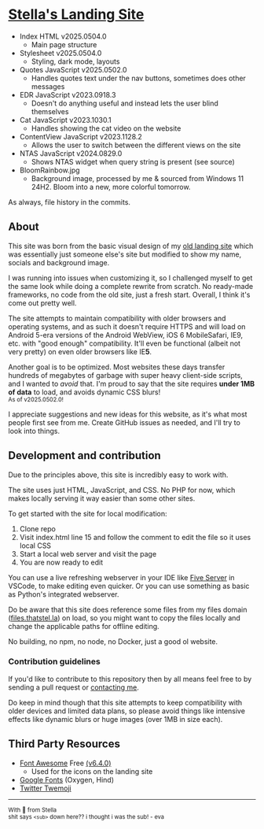 # [Stella's Landing Site](https://thatstel.la)
- Index HTML v2025.0504.0
  - Main page structure
- Stylesheet v2025.0504.0
  - Styling, dark mode, layouts
- Quotes JavaScript v2025.0502.0
  - Handles quotes text under the nav buttons, sometimes does other messages
- EDR JavaScript v2023.0918.3
  - Doesn't do anything useful and instead lets the user blind themselves
- Cat JavaScript v2023.1030.1
  - Handles showing the cat video on the website
- ContentView JavaScript v2023.1128.2
  - Allows the user to switch between the different views on the site
- NTAS JavaScript v2024.0829.0
  - Shows NTAS widget when query string is present (see source)
- BloomRainbow.jpg
  - Background image, processed by me & sourced from Windows 11 24H2. Bloom into a new, more colorful tomorrow.

As always, file history in the commits.

## About
This site was born from the basic visual design of my [old landing site](https://github.com/ThatStella7922/old-landing-tng) which was essentially just someone else's site but modified to show my name, socials and background image.

I was running into issues when customizing it, so I challenged myself to get the same look while doing a complete rewrite from scratch. No ready-made frameworks, no code from the old site, just a fresh start. Overall, I think it's come out pretty well.

The site attempts to maintain compatibility with older browsers and operating systems, and as such it doesn't require HTTPS and will load on Android 5-era versions of the Android WebView, iOS 6 MobileSafari, IE9, etc. with "good enough" compatibility. It'll even be functional (albeit not very pretty) on even older browsers like IE**5**.

Another goal is to be optimized. Most websites these days transfer hundreds of megabytes of garbage with super heavy client-side scripts, and I wanted to *avoid* that. I'm proud to say that the site requires **under 1MB of data** to load, and avoids dynamic CSS blurs!\
<sub>As of v2025.0502.0!</sub>

I appreciate suggestions and new ideas for this website, as it's what most people first see from me. Create GitHub issues as needed, and I'll try to look into things.

## Development and contribution
Due to the principles above, this site is incredibly easy to work with.

The site uses just HTML, JavaScript, and CSS. No PHP for now, which makes locally serving it way easier than some other sites.

To get started with the site for local modification:
1. Clone repo
2. Visit index.html line 15 and follow the comment to edit the file so it uses local CSS
3. Start a local web server and visit the page
4. You are now ready to edit

You can use a live refreshing webserver in your IDE like [Five Server](https://marketplace.visualstudio.com/items?itemName=yandeu.five-server) in VSCode, to make editing even quicker. Or you can use something as basic as Python's integrated webserver.

Do be aware that this site does reference some files from my files domain ([files.thatstel.la](https://files.thatstel.la)) on load, so you might want to copy the files locally and change the applicable paths for offline editing.

No building, no npm, no node, no Docker, just a good ol website.

### Contribution guidelines
If you'd like to contribute to this repository then by all means feel free to by sending a pull request or [contacting me](https://thatstel.la).

Do keep in mind though that this site attempts to keep compatibility with older devices and limited data plans, so please avoid things like intensive effects like dynamic blurs or huge images (over 1MB in size each).

## Third Party Resources
- [Font Awesome](https://fontawesome.com/) Free [(v6.4.0)](https://fontawesome.com/v6/docs/changelog/#v6-4-0)
  - Used for the icons on the landing site
- [Google Fonts](https://fonts.google.com/) (Oxygen, Hind)
- [Twitter Twemoji](https://github.com/twitter/twemoji)

---
<sub>With 💜 from Stella</sub></br>
<sub>shit says `<sub>` down here?? i thought i was the sub! - eva</sub>
